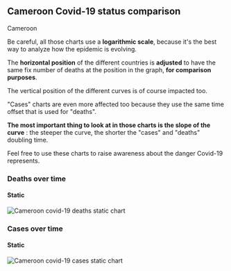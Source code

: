 ## Cameroon Covid-19 status comparison 

Cameroon



Be careful, all those charts use a **logarithmic scale**, because it's the best way to analyze how the epidemic is evolving.
 
The **horizontal position** of the different countries is **adjusted** to have the same fix number of deaths at the position in the graph, **for comparison purposes**.

The vertical position of the different curves is of course impacted too.

"Cases" charts are even more affected too because they use the same time offset that is used for "deaths".

**The most important thing to look at in those charts is the slope of the curve** : the steeper the curve, the shorter the "cases" and "deaths" doubling time.

Feel free to use these charts to raise awareness about the danger Covid-19 represents. 


 
### Deaths over time
 
#### Static
![Cameroon covid-19 deaths static chart](https://raw.githubusercontent.com/madlag/coronavirus_study/master/notebooks/graphs/2020-03-26/countries/Cameroon/2020-03-26_Cameroon_deaths.png "Cameroon covid-19 deaths static chart")   

 
### Cases over time
 
#### Static
![Cameroon covid-19 cases static chart](https://raw.githubusercontent.com/madlag/coronavirus_study/master/notebooks/graphs/2020-03-26/countries/Cameroon/2020-03-26_Cameroon_cases.png "Cameroon covid-19 cases static chart")   

